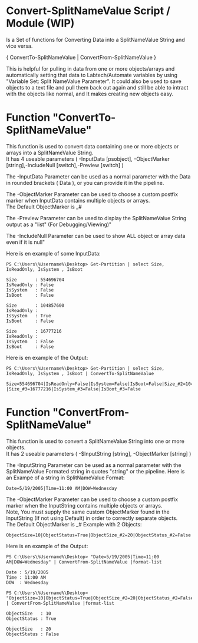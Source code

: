 # Convert-SplitNameValue Script / Module (WIP)
Is a Set of functions for Converting Data into a SplitNameValue String and vice versa. 

{ ConvertTo-SplitNameValue | ConvertFrom-SplitNameValue }

This is helpful for pulling in data from one or more objects/arrays and automatically setting that data to Labtech/Automate variables by using "Variable Set: Split NameValue Parameter". It could also be used to save objects to a text file and pull them back out again and still be able to intract with the objects like normal, and It makes creating new objects easy.

# Function "ConvertTo-SplitNameValue"
This function is used to convert data containing one or more objects or arrays into a SplitNameValue String.<br />
It has 4 useable parameters ( -InputData [psobject], -ObjectMarker [string],-IncludeNull [switch],-Preview [switch] )

The -InputData Parameter can be used as a normal parameter with the Data in rounded brackets ( Data ), or you can provide it in the pipeline.

The -ObjectMarker Parameter can be used to choose a custom postfix marker when InputData contains multiple objects or arrays.<br />
The Default ObjectMarker is &lowbar;#

The -Preview Parameter can be used to display the SplitNameValue String output as a "list" (For Debugging/Viewing)"

The -IncludeNull Parameter can be used to show ALL object or array data even if it is null"

Here is en example of some InputData:
```
PS C:\Users\%Username%\Desktop> Get-Partition | select Size, IsReadOnly, IsSystem , IsBoot

Size       : 554696704
IsReadOnly : False
IsSystem   : False
IsBoot     : False

Size       : 104857600
IsReadOnly : 
IsSystem   : True
IsBoot     : False

Size       : 16777216
IsReadOnly : 
IsSystem   : False
IsBoot     : False

```
Here is en example of the Output:
```
PS C:\Users\%Username%\Desktop> Get-Partition | select Size, IsReadOnly, IsSystem , IsBoot | ConvertTo-SplitNameValue

Size=554696704|IsReadOnly=False|IsSystem=False|IsBoot=False|Size_#2=104857600|IsSystem_#2=True|IsBoot_#2=False
|Size_#3=16777216|IsSystem_#3=False|IsBoot_#3=False

```

# Function "ConvertFrom-SplitNameValue"
This function is used to convert a SplitNameValue String into one or more objects.<br />
It has 2 useable parameters ( -$InputString [string], -ObjectMarker [string] )

The -InputString Parameter can be used as a normal parameter with the SplitNameValue Formated string in quotes "string" or the pipeline.
Here is an Exampe of a string in SplitNameValue Format: 
```
Date=5/19/2005|Time=11:00 AM|DOW=Wednesday
```
The -ObjectMarker Parameter can be used to choose a custom postfix marker when the InputString contains multiple objects or arrays.<br />
Note, You must supply the same custom ObjectMarker found in the InputString (If not using Default) in order to correctly separate objects.<br />
The Default ObjectMarker is &lowbar;# Example with 2 Objects: 
```
ObjectSize=10|ObjectStatus=True|ObjectSize_#2=20|ObjectStatus_#2=False
```
Here is en example of the Output:

```
PS C:\Users\%Username%\Desktop> "Date=5/19/2005|Time=11:00 AM|DOW=Wednesday" | ConvertFrom-SplitNameValue |format-list

Date : 5/19/2005
Time : 11:00 AM
DOW  : Wednesday

PS C:\Users\%Username%\Desktop> "ObjectSize=10|ObjectStatus=True|ObjectSize_#2=20|ObjectStatus_#2=False" | ConvertFrom-SplitNameValue |format-list

ObjectSize   : 10
ObjectStatus : True

ObjectSize   : 20
ObjectStatus : False

```
